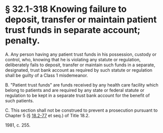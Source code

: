 # § 32.1-318 Knowing failure to deposit, transfer or maintain patient trust funds in separate account; penalty.

<p>A. Any person having any patient trust funds in his possession, custody or control, who, knowing that he is violating any statute or regulation, deliberately fails to deposit, transfer or maintain such funds in a separate, designated, trust bank account as required by such statute or regulation shall be guilty of a Class 1 misdemeanor.</p><p>B. "Patient trust funds" are funds received by any health care facility which belong to patients and are required by any state or federal statute or regulation to be kept in a separate trust bank account for the benefit of such patients.</p><p>C. This section shall not be construed to prevent a prosecution pursuant to Chapter 5 (§ <a href='http://law.lis.virginia.gov/vacode/18.2-77/'>18.2-77</a> et seq.) of Title 18.2.</p><p>1981, c. 255.</p>